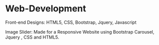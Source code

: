 # Web-Development
Front-end Designs: HTML5, CSS, Bootstrap, Jquery, Javascript

Image Slider: Made for a Responsive Website using Bootstrap Carousel, Jquery , CSS and HTML5.
